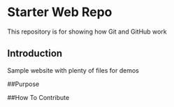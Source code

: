 # Starter Web Repo

This repository is for showing how Git and GitHub work

## Introduction

Sample website with plenty of files for demos

##Purpose

##How To Contribute